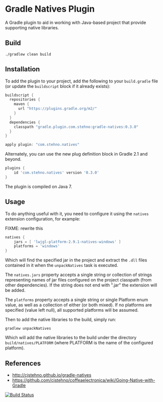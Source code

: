 # Gradle Natives Plugin

A Gradle plugin to aid in working with Java-based project that provide supporting native libraries.

## Build

    ./gradlew clean build

## Installation

To add the plugin to your project, add the following to your `build.gradle` file (or update the `buildscript` block if it already exists):

```groovy
buildscript {
  repositories {
    maven {
      url "https://plugins.gradle.org/m2/"
    }
  }
  dependencies {
    classpath "gradle.plugin.com.stehno:gradle-natives:0.3.0"
  }
}

apply plugin: "com.stehno.natives"
```

Alternately, you can use the new plug definition block in Gradle 2.1 and beyond.

```groovy
plugins {
	id 'com.stehno.natives' version '0.3.0'
}
```

The plugin is compiled on Java 7.

## Usage

To do anything useful with it, you need to configure it using the `natives` extension configuration, for example:

FIXME: rewrite this
```groovy
natives {
    jars = [ 'lwjgl-platform-2.9.1-natives-windows' ]
    platforms = 'windows'
}
```

Which will find the specified jar in the project and extract the `.dll` files contained in it when the `unpackNatives` task is executed.

The `natives.jars` property accepts a single string or collection of strings representing names of jar files configured
on the project classpath (from other dependencies). If the string does not end with ".jar" the extension will be added.

The `platforms` property accepts a single string or single Platform enum value, as well as a collection of either (or both mixed). If no platforms
are specified (value left null), all supported platforms will be assumed.

Then to add the native libraries to the build, simply run:

```
gradlew unpackNatives
```

Which will add the native libraries to the build under the directory `build/natives/PLATFORM` (where PLATFORM is the name
of the configured platform).

## References

* http://cjstehno.github.io/gradle-natives
* https://github.com/cjstehno/coffeaelectronica/wiki/Going-Native-with-Gradle


[![Build Status](https://drone.io/github.com/cjstehno/gradle-natives/status.png)](https://drone.io/github.com/cjstehno/gradle-natives/latest)
